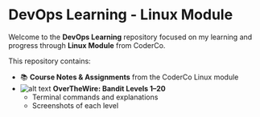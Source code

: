 # DevOps Learning - Linux Module

Welcome to the **DevOps Learning** repository focused on my learning and progress through **Linux Module** from CoderCo.

This repository contains:

- 📚 **Course Notes & Assignments** from the CoderCo Linux module
- ![alt text](https://overthewire.org/img/favicon.ico "😺") **OverTheWire: Bandit Levels 1–20**
  - Terminal commands and explanations
  - Screenshots of each level
